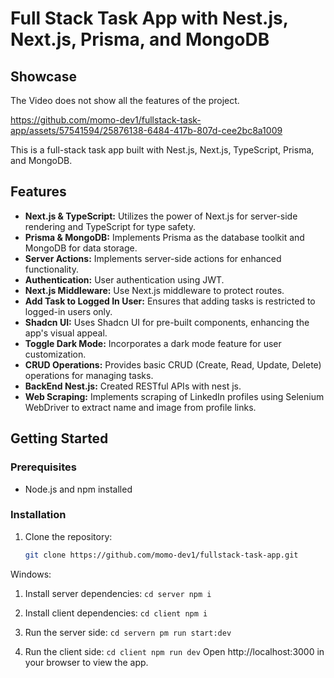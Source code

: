 # Full Stack Task App with Nest.js, Next.js, Prisma, and MongoDB

## Showcase
The Video does not show all the features of the project.
<br /> 

https://github.com/momo-dev1/fullstack-task-app/assets/57541594/25876138-6484-417b-807d-cee2bc8a1009

This is a full-stack task app built with Nest.js, Next.js, TypeScript, Prisma, and MongoDB.
## Features

- **Next.js & TypeScript:** Utilizes the power of Next.js for server-side rendering and TypeScript for type safety.
- **Prisma & MongoDB:** Implements Prisma as the database toolkit and MongoDB for data storage.
- **Server Actions:** Implements server-side actions for enhanced functionality.
- **Authentication:** User authentication using JWT.
- **Next.js Middleware:** Use Next.js middleware to protect routes.
- **Add Task to Logged In User:** Ensures that adding tasks is restricted to logged-in users only.
- **Shadcn UI:** Uses Shadcn UI for pre-built components, enhancing the app's visual appeal.
- **Toggle Dark Mode:** Incorporates a dark mode feature for user customization.
- **CRUD Operations:** Provides basic CRUD (Create, Read, Update, Delete) operations for managing tasks.
- **BackEnd Nest.js:** Created RESTful APIs with nest js.
- **Web Scraping:** Implements scraping of LinkedIn profiles using Selenium WebDriver to extract name and image from profile links.

## Getting Started

### Prerequisites

- Node.js and npm installed

### Installation

1. Clone the repository:

   ```bash
   git clone https://github.com/momo-dev1/fullstack-task-app.git
   ```

Windows:

1. Install server dependencies:
   `cd server npm i`

2. Install client dependencies:
   `cd client npm i`

3. Run the server side:
   `cd servern pm run start:dev`

4. Run the client side:
   `cd client npm run dev`
   Open http://localhost:3000 in your browser to view the app.
